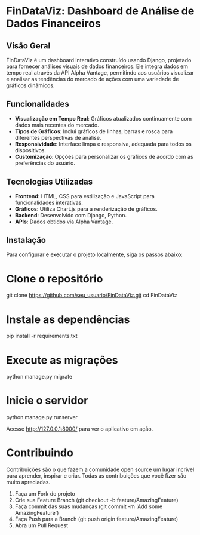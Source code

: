 # FinDataViz: Dashboard de Análise de Dados Financeiros

## Visão Geral
FinDataViz é um dashboard interativo construído usando Django, projetado para fornecer análises visuais de dados financeiros. Ele integra dados em tempo real através da API Alpha Vantage, permitindo aos usuários visualizar e analisar as tendências do mercado de ações com uma variedade de gráficos dinâmicos.

## Funcionalidades

- **Visualização em Tempo Real**: Gráficos atualizados continuamente com dados mais recentes do mercado.
- **Tipos de Gráficos**: Inclui gráficos de linhas, barras e rosca para diferentes perspectivas de análise.
- **Responsividade**: Interface limpa e responsiva, adequada para todos os dispositivos.
- **Customização**: Opções para personalizar os gráficos de acordo com as preferências do usuário.

## Tecnologias Utilizadas

- **Frontend**: HTML, CSS para estilização e JavaScript para funcionalidades interativas.
- **Gráficos**: Utiliza Chart.js para a renderização de gráficos.
- **Backend**: Desenvolvido com Django, Python.
- **APIs**: Dados obtidos via Alpha Vantage.

## Instalação

Para configurar e executar o projeto localmente, siga os passos abaixo:

# Clone o repositório
git clone https://github.com/seu_usuario/FinDataViz.git
cd FinDataViz

# Instale as dependências
pip install -r requirements.txt

# Execute as migrações
python manage.py migrate

# Inicie o servidor
python manage.py runserver

Acesse http://127.0.0.1:8000/ para ver o aplicativo em ação.

# Contribuindo

Contribuições são o que fazem a comunidade open source um lugar incrível para aprender, inspirar e criar. Todas as contribuições que você fizer são muito apreciadas.

1. Faça um Fork do projeto
2. Crie sua Feature Branch (git checkout -b feature/AmazingFeature)
3. Faça commit das suas mudanças (git commit -m 'Add some AmazingFeature')
4. Faça Push para a Branch (git push origin feature/AmazingFeature)
5. Abra um Pull Request
